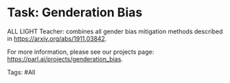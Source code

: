 Task: Genderation Bias
================
ALL LIGHT Teacher: combines all gender bias mitigation methods described in https://arxiv.org/abs/1911.03842.

For more information, please see our projects page: https://parl.ai/projects/genderation_bias.

Tags: #All